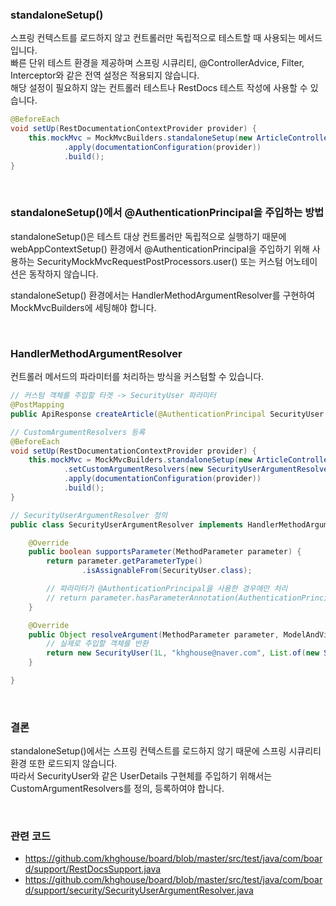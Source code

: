 ### standaloneSetup()

스프링 컨텍스트를 로드하지 않고 컨트롤러만 독립적으로 테스트할 때 사용되는 메서드입니다.  
빠른 단위 테스트 환경을 제공하며 스프링 시큐리티, @ControllerAdvice, Filter, Interceptor와 같은 전역 설정은 적용되지 않습니다.  
해당 설정이 필요하지 않는 컨트롤러 테스트나 RestDocs 테스트 작성에 사용할 수 있습니다.

```java
@BeforeEach
void setUp(RestDocumentationContextProvider provider) {
    this.mockMvc = MockMvcBuilders.standaloneSetup(new ArticleController(articleService))
            .apply(documentationConfiguration(provider))
            .build();
}
```

<br />

### standaloneSetup()에서 @AuthenticationPrincipal을 주입하는 방법

standaloneSetup()은 테스트 대상 컨트롤러만 독립적으로 실행하기 때문에 webAppContextSetup() 환경에서 @AuthenticationPrincipal을 주입하기 위해 사용하는 SecurityMockMvcRequestPostProcessors.user() 또는 커스텀 어노테이션은 동작하지 않습니다.

standaloneSetup() 환경에서는 HandlerMethodArgumentResolver를 구현하여 MockMvcBuilders에 세팅해야 합니다.

<br />

### HandlerMethodArgumentResolver

컨트롤러 메서드의 파라미터를 처리하는 방식을 커스텀할 수 있습니다.

```java
// 커스텀 객체를 주입할 타겟 -> SecurityUser 파라미터
@PostMapping
public ApiResponse createArticle(@AuthenticationPrincipal SecurityUser securityUser) { .. }

// CustomArgumentResolvers 등록
@BeforeEach
void setUp(RestDocumentationContextProvider provider) {
    this.mockMvc = MockMvcBuilders.standaloneSetup(new ArticleController(articleService))
            .setCustomArgumentResolvers(new SecurityUserArgumentResolver()) // SecurityUserArgumentResolver 추가
            .apply(documentationConfiguration(provider))
            .build();
}

// SecurityUserArgumentResolver 정의
public class SecurityUserArgumentResolver implements HandlerMethodArgumentResolver {

    @Override
    public boolean supportsParameter(MethodParameter parameter) {
        return parameter.getParameterType()
                .isAssignableFrom(SecurityUser.class);

        // 파라미터가 @AuthenticationPrincipal을 사용한 경우에만 처리
        // return parameter.hasParameterAnnotation(AuthenticationPrincipal.class);
    }

    @Override
    public Object resolveArgument(MethodParameter parameter, ModelAndViewContainer mavContainer, NativeWebRequest webRequest, WebDataBinderFactory binderFactory) {
        // 실제로 주입할 객체를 반환
        return new SecurityUser(1L, "khghouse@naver.com", List.of(new SimpleGrantedAuthority("ROLE_USER")));
    }

}
```

<br />

### 결론

standaloneSetup()에서는 스프링 컨텍스트를 로드하지 않기 때문에 스프링 시큐리티 환경 또한 로드되지 않습니다.  
따라서 SecurityUser와 같은 UserDetails 구현체를 주입하기 위해서는 CustomArgumentResolvers를 정의, 등록하여야 합니다.

<br />

### 관련 코드
- https://github.com/khghouse/board/blob/master/src/test/java/com/board/support/RestDocsSupport.java
- https://github.com/khghouse/board/blob/master/src/test/java/com/board/support/security/SecurityUserArgumentResolver.java
